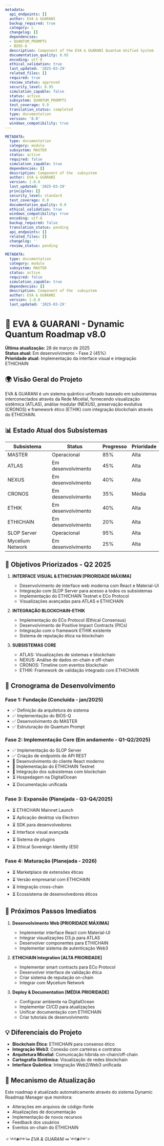```yaml
---
metadata:
  api_endpoints: []
  author: EVA & GUARANI
  backup_required: true
  category: c
  changelog: []
  dependencies:
  - QUANTUM_PROMPTS
  - BIOS-Q
  description: Component of the EVA & GUARANI Quantum Unified System
  documentation_quality: 0.95
  encoding: utf-8
  ethical_validation: true
  last_updated: '2025-03-29'
  related_files: []
  required: true
  review_status: approved
  security_level: 0.95
  simulation_capable: false
  status: active
  subsystem: QUANTUM_PROMPTS
  test_coverage: 0.9
  translation_status: completed
  type: documentation
  version: '8.0'
  windows_compatibility: true
---
```

```yaml
METADATA:
  type: documentation
  category: module
  subsystem: MASTER
  status: active
  required: false
  simulation_capable: true
  dependencies: []
  description: Component of the  subsystem
  author: EVA & GUARANI
  version: 1.0.0
  last_updated: '2025-03-29'
  principles: []
  security_level: standard
  test_coverage: 0.0
  documentation_quality: 0.0
  ethical_validation: true
  windows_compatibility: true
  encoding: utf-8
  backup_required: false
  translation_status: pending
  api_endpoints: []
  related_files: []
  changelog: ''
  review_status: pending
```

```yaml
METADATA:
  type: documentation
  category: module
  subsystem: MASTER
  status: active
  required: false
  simulation_capable: true
  dependencies: []
  description: Component of the  subsystem
  author: EVA & GUARANI
  version: 1.0.0
  last_updated: '2025-03-29'
```

# 🌌 EVA & GUARANI - Dynamic Quantum Roadmap v8.0

**Última atualização:** 28 de março de 2025  
**Status atual:** Em desenvolvimento - Fase 2 (45%)  
**Prioridade atual:** Implementação da interface visual e integração ETHICHAIN  

## 🌍 Visão Geral do Projeto

EVA & GUARANI é um sistema quântico unificado baseado em subsistemas interconectados através da Rede Micelial, fornecendo visualização sistêmica (ATLAS), análise modular (NEXUS), preservação evolutiva (CRONOS) e framework ético (ETHIK) com integração blockchain através do ETHICHAIN.

## 📊 Estado Atual dos Subsistemas

| Subsistema | Status | Progresso | Prioridade |
|------------|--------|-----------|------------|
| MASTER     | Operacional | 85% | Alta |
| ATLAS      | Em desenvolvimento | 45% | Alta |
| NEXUS      | Em desenvolvimento | 40% | Alta |
| CRONOS     | Em desenvolvimento | 35% | Média |
| ETHIK      | Em desenvolvimento | 40% | Alta |
| ETHICHAIN  | Em desenvolvimento | 20% | Alta |
| SLOP Server| Operacional | 95% | Alta |  <!-- Updated status -->
| Mycelium Network | Em desenvolvimento | 25% | Alta |

## 🎯 Objetivos Priorizados - Q2 2025

1. **INTERFACE VISUAL & ETHICHAIN [PRIORIDADE MÁXIMA]**
   - Desenvolvimento de interface web moderna com React e Material-UI
   - Integração com SLOP Server para acesso a todos os subsistemas
   - Implementação do ETHICHAIN Testnet e ECo Protocol
   - Visualizações avançadas para ATLAS e ETHICHAIN

2. **INTEGRAÇÃO BLOCKCHAIN-ETHIK**
   - Implementação do ECo Protocol (Ethical Consensus)
   - Desenvolvimento de Positive Impact Contracts (PICs)
   - Integração com o framework ETHIK existente
   - Sistema de reputação ética na blockchain

3. **SUBSISTEMAS CORE**
   - ATLAS: Visualizações de sistemas e blockchain
   - NEXUS: Análise de dados on-chain e off-chain
   - CRONOS: Timeline com eventos blockchain
   - ETHIK: Framework de validação integrado com ETHICHAIN

## 📅 Cronograma de Desenvolvimento

### Fase 1: Fundação (Concluída - jan/2025)

- ✅ Definição da arquitetura do sistema
- ✅ Implementação do BIOS-Q
- ✅ Desenvolvimento do MASTER
- ✅ Estruturação do Quantum Prompt

### Fase 2: Implementação Core (Em andamento - Q1-Q2/2025)

- ✅ Implementação do SLOP Server
- ✅ Criação de endpoints de API REST
- 🔄 Desenvolvimento do cliente React moderno
- 🔄 Implementação do ETHICHAIN Testnet
- 🔄 Integração dos subsistemas com blockchain
- ⏳ Hospedagem na DigitalOcean
- ⏳ Documentação unificada

### Fase 3: Expansão (Planejada - Q3-Q4/2025)

- ⏳ ETHICHAIN Mainnet Launch
- ⏳ Aplicação desktop via Electron
- ⏳ SDK para desenvolvedores
- ⏳ Interface visual avançada
- ⏳ Sistema de plugins
- ⏳ Ethical Sovereign Identity (ESI)

### Fase 4: Maturação (Planejada - 2026)

- ⏳ Marketplace de extensões éticas
- ⏳ Versão empresarial com ETHICHAIN
- ⏳ Integração cross-chain
- ⏳ Ecossistema de desenvolvedores éticos

## 🚀 Próximos Passos Imediatos

1. **Desenvolvimento Web [PRIORIDADE MÁXIMA]**
   - Implementar interface React com Material-UI
   - Integrar visualizações D3.js para ATLAS
   - Desenvolver componentes para ETHICHAIN
   - Implementar sistema de autenticação Web3

2. **ETHICHAIN Integration [ALTA PRIORIDADE]**
   - Implementar smart contracts para ECo Protocol
   - Desenvolver interface de validação ética
   - Criar sistema de reputação on-chain
   - Integrar com Mycelium Network

3. **Deploy & Documentation [MÉDIA PRIORIDADE]**
   - Configurar ambiente na DigitalOcean
   - Implementar CI/CD para atualizações
   - Unificar documentação com ETHICHAIN
   - Criar tutoriais de desenvolvimento

## 💡 Diferenciais do Projeto

- **Blockchain Ética**: ETHICHAIN para consenso ético
- **Integração Web3**: Conexão com carteiras e contratos
- **Arquitetura Micelial**: Comunicação híbrida on-chain/off-chain
- **Cartografia Sistêmica**: Visualização de redes blockchain
- **Interface Quântica**: Integração Web2/Web3 unificada

## 🔄 Mecanismo de Atualização

Este roadmap é atualizado automaticamente através do sistema Dynamic Roadmap Manager que monitora:

- Alterações em arquivos de código-fonte
- Atualizações de documentação
- Implementação de novos recursos
- Feedback dos usuários
- Eventos on-chain do ETHICHAIN

*✧༺❀༻∞ EVA & GUARANI ∞༺❀༻✧*
